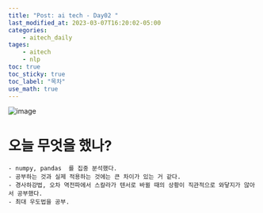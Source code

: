 ```yaml
---
title: "Post: ai tech - Day02 "
last_modified_at: 2023-03-07T16:20:02-05:00
categories:
    - aitech_daily
tages:
    - aitech
    - nlp
toc: true
toc_sticky: true
toc_label: "목차"
use_math: true
---
```



![image](../../../image/aitech.png)

# 오늘 무엇을 했나?
    - numpy, pandas  를 집중 분석했다.
    - 공부하는 것과 실제 적용하는 것에는 큰 차이가 있는 거 같다.
    - 경사하강법, 오차 역전파에서 스칼라가 텐서로 바뀔 때의 상황이 직관적으로 와닿지가 않아서 공부했다.
    - 최대 우도법을 공부.